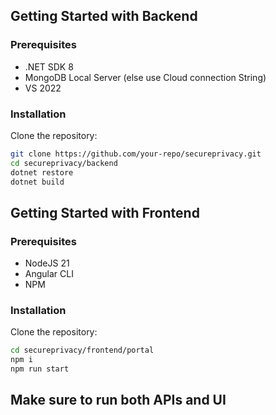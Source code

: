  ## Getting Started with Backend

### Prerequisites

- .NET SDK 8
- MongoDB Local Server (else use Cloud connection String)
- VS 2022

### Installation

Clone the repository:
   ```bash
   git clone https://github.com/your-repo/secureprivacy.git
   cd secureprivacy/backend
   dotnet restore
   dotnet build
   ```


## Getting Started with Frontend

### Prerequisites

- NodeJS 21
- Angular CLI
- NPM

### Installation

Clone the repository:
   ```bash
   cd secureprivacy/frontend/portal
   npm i
   npm run start
   ```


 ## Make sure to run both APIs and UI




